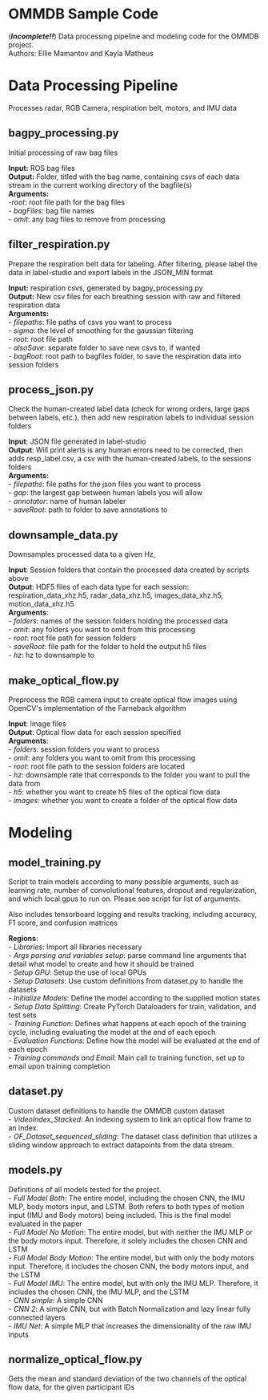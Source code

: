# OMMDB Sample Code
(***Incomplete!!***) Data processing pipeline and modeling code for the OMMDB project. \
Authors: Ellie Mamantov and Kayla Matheus

# Data Processing Pipeline
Processes radar, RGB Camera, respiration belt, motors, and IMU data

## bagpy_processing.py
Initial processing of raw bag files

**Input:** ROS bag files\
**Output:** Folder, titled with the bag name, containing csvs of each data stream in the current working directory of the bagfile(s)\
**Arguments:** \
		-*root*: root file path for the bag files\
		- *bagFiles*: bag file names\
		- *omit*: any bag files to remove from processing

## filter_respiration.py
Prepare the respiration belt data for labeling. After filtering, please label the data in label-studio and export labels in the JSON_MIN format

**Input:** respiration csvs, generated by bagpy_processing.py\
**Output:** New csv files for each breathing session with raw and filtered respiration data \
**Arguments:** \
		- *filepaths*: file paths of csvs you want to process\
		- *sigma*: the level of smoothing for the gaussian filtering\
		- *root*: root file path\
		- *alsoSave*: separate folder to save new csvs to, if wanted\
		- *bagRoot*: root path to bagfiles folder, to save the respiration data into session folders

## process_json.py
Check the human-created label data (check for wrong orders, large gaps between labels, etc.), then add new respiration labels to individual session folders  

**Input**: JSON file generated in label-studio\
**Output**: Will print alerts is any human errors need to be corrected, then adds resp_label.csv, a csv with the human-created labels, to the sessions folders\
**Arguments:**\
	- *filepaths*: file paths for the json files you want to process\
	- *gap*: the largest gap between human labels you will allow\
	- *annotator*: name of human labeler\
	- *saveRoot*: path to folder to save annotations to

## downsample_data.py
Downsamples processed data to a given Hz, 

**Input**: Session folders that contain the processed data created by scripts above\
**Output**: HDF5 files of each data type for each session: respiration_data_xhz.h5, radar_data_xhz.h5, images_data_xhz.h5, motion_data_xhz.h5\
**Arguments**: \
	- *folders*: names of the session folders holding the processed data\
	- *omit*: any folders you want to omit from this processing\
	- *root*: root file path for session folders\
	- *saveRoot*: file path for the folder to hold the output h5 files\
	- *hz*: hz to downsample to


## make_optical_flow.py
Preprocess the RGB camera input to create optical flow images using OpenCV's implementation of the Farneback algorithm

**Input**: Image files \
**Output**: Optical flow data for each session specified \
**Arguments**:\
	 - *folders*: session folders you want to process\
	 - *omit*: any folders you want to omit from this processing\
	 - *root*: root file path to the session folders are located\
	 - *hz*: downsample rate that corresponds to the folder you want to pull the data from\
	 - *h5*: whether you want to create h5 files of the optical flow data\
	 - *images*: whether you want to create a folder of the optical flow data

# Modeling 

## model_training.py

Script to train models according to many possible arguments, such as learning rate, number of convolutional features, dropout and regularization, and which local gpus to run on. Please see script for list of arguments. 

Also includes tensorboard logging and results tracking, including accuracy, F1 score, and confusion matrices

**Regions**:\
	- *Libraries*: Import all libraries necessary\
	- *Args parsing and variables setup*: parse command line arguments that detail what model to create and how it should be trained\
	- *Setup GPU*: Setup the use of local GPUs\
	- *Setup Datasets*: Use custom definitions from dataset.py to handle the datasets\
	- *Initialize Models*: Define the model according to the supplied motion states \
	- *Setup Data Splitting*: Create PyTorch Dataloaders for train, validation, and test sets\
	- *Training Function*: Defines what happens at each epoch of the training cycle, including evaluating the model at the end of each epoch\
	- *Evaluation Functions*: Define how the model will be evaluated at the end of each epoch\
	- *Training commands and Email*: Main call to training function, set up to email upon training completion

## dataset.py

Custom dataset definitions to handle the OMMDB custom dataset\
	- *VideoIndex_Stacked*: An indexing system to link an optical flow frame to an index. \
	- *OF_Dataset_sequenced_sliding*: The dataset class definition that utilizes a sliding window approach to extract datapoints from the data stream. 

## models.py

Definitions of all models tested for the project. \
	- *Full Model Both*: The entire model, including the chosen CNN, the IMU MLP, body motors input, and LSTM. Both refers to both types of motion input (IMU and Body motors) being included. This is the final model evaluated in the paper\
	- *Full Model No Motion*: The entire model, but with neither the IMU MLP or the body motors input. Therefore, it solely includes the chosen CNN and LSTM\
	- *Full Model Body Motion*: The entire model, but with only the body motors input. Therefore, it includes the chosen CNN, the body motors input, and the LSTM\
	- *Full Model IMU*: The entire model, but with only the IMU MLP. Therefore, it includes the chosen CNN, the IMU MLP, and the LSTM\
	- *CNN simple*: A simple CNN\
	- *CNN 2*: A simple CNN, but with Batch Normalization and lazy linear fully connected layers\
	- *IMU Net*: A simple MLP that increases the dimensionality of the raw IMU inputs

## normalize_optical_flow.py

Gets the mean and standard deviation of the two channels of the optical flow data, for the given participant IDs

